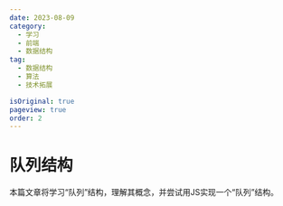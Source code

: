 ```yaml
---
date: 2023-08-09
category:
  - 学习
  - 前端
  - 数据结构
tag:
  - 数据结构
  - 算法
  - 技术拓展

isOriginal: true
pageview: true
order: 2
---
```


# **队列结构**

本篇文章将学习“队列”结构，理解其概念，并尝试用JS实现一个“队列”结构。
<!-- more -->